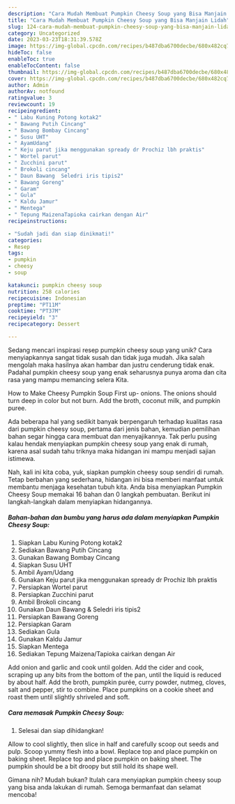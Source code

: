 ```yaml
---
description: "Cara Mudah Membuat Pumpkin Cheesy Soup yang Bisa Manjain Lidah"
title: "Cara Mudah Membuat Pumpkin Cheesy Soup yang Bisa Manjain Lidah"
slug: 124-cara-mudah-membuat-pumpkin-cheesy-soup-yang-bisa-manjain-lidah
category: Uncategorized
date: 2023-03-23T18:31:39.578Z
image: https://img-global.cpcdn.com/recipes/b487dba6700decbe/680x482cq70/pumpkin-cheesy-soup-foto-resep-utama.jpg
hideToc: false
enableToc: true
enableTocContent: false
thumbnail: https://img-global.cpcdn.com/recipes/b487dba6700decbe/680x482cq70/pumpkin-cheesy-soup-foto-resep-utama.jpg
cover: https://img-global.cpcdn.com/recipes/b487dba6700decbe/680x482cq70/pumpkin-cheesy-soup-foto-resep-utama.jpg
author: Admin
authorAv: notfound
ratingvalue: 3
reviewcount: 19
recipeingredient:
- " Labu Kuning Potong kotak2"
- " Bawang Putih Cincang"
- " Bawang Bombay Cincang"
- " Susu UHT"
- " AyamUdang"
- " Keju parut jika menggunakan spready dr Prochiz lbh praktis"
- " Wortel parut"
- " Zucchini parut"
- " Brokoli cincang"
- " Daun Bawang  Seledri iris tipis2"
- " Bawang Goreng"
- " Garam"
- " Gula"
- " Kaldu Jamur"
- " Mentega"
- " Tepung MaizenaTapioka cairkan dengan Air"
recipeinstructions:

- "Sudah jadi dan siap dinikmati!"
categories:
- Resep
tags:
- pumpkin
- cheesy
- soup

katakunci: pumpkin cheesy soup 
nutrition: 258 calories
recipecuisine: Indonesian
preptime: "PT11M"
cooktime: "PT37M"
recipeyield: "3"
recipecategory: Dessert

---
```





Sedang mencari inspirasi resep pumpkin cheesy soup yang unik? Cara menyiapkannya sangat tidak susah dan tidak juga mudah. Jika salah mengolah maka hasilnya akan hambar dan justru cenderung tidak enak. Padahal pumpkin cheesy soup yang enak seharusnya punya aroma dan cita rasa yang mampu memancing selera Kita.





How to Make Cheesy Pumpkin Soup First up- onions. The onions should turn deep in color but not burn. Add the broth, coconut milk, and pumpkin puree.

Ada beberapa hal yang sedikit banyak berpengaruh terhadap kualitas rasa dari pumpkin cheesy soup, pertama dari jenis bahan, kemudian pemilihan bahan segar hingga cara membuat dan menyajikannya. Tak perlu pusing kalau hendak menyiapkan pumpkin cheesy soup yang enak di rumah, karena asal sudah tahu triknya maka hidangan ini mampu menjadi sajian istimewa.






Nah, kali ini kita coba, yuk, siapkan pumpkin cheesy soup sendiri di rumah. Tetap berbahan yang sederhana, hidangan ini bisa memberi manfaat untuk membantu menjaga kesehatan tubuh kita. Anda bisa menyiapkan Pumpkin Cheesy Soup memakai 16 bahan dan 0 langkah pembuatan. Berikut ini langkah-langkah dalam menyiapkan hidangannya.

<!--inarticleads1-->

##### Bahan-bahan dan bumbu yang harus ada dalam menyiapkan Pumpkin Cheesy Soup:

1. Siapkan  Labu Kuning Potong kotak2
1. Sediakan  Bawang Putih Cincang
1. Gunakan  Bawang Bombay Cincang
1. Siapkan  Susu UHT
1. Ambil  Ayam/Udang
1. Gunakan  Keju parut jika menggunakan spready dr Prochiz lbh praktis
1. Persiapkan  Wortel parut
1. Persiapkan  Zucchini parut
1. Ambil  Brokoli cincang
1. Gunakan  Daun Bawang &amp; Seledri iris tipis2
1. Persiapkan  Bawang Goreng
1. Persiapkan  Garam
1. Sediakan  Gula
1. Gunakan  Kaldu Jamur
1. Siapkan  Mentega
1. Sediakan  Tepung Maizena/Tapioka cairkan dengan Air


Add onion and garlic and cook until golden. Add the cider and cook, scraping up any bits from the bottom of the pan, until the liquid is reduced by about half. Add the broth, pumpkin purée, curry powder, nutmeg, cloves, salt and pepper, stir to combine. Place pumpkins on a cookie sheet and roast them until slightly shriveled and soft. 

<!--inarticleads2-->

##### Cara memasak Pumpkin Cheesy Soup:


1. Selesai dan siap dihidangkan!

Allow to cool slightly, then slice in half and carefully scoop out seeds and pulp. Scoop yummy flesh into a bowl. Replace top and place pumpkin on baking sheet. Replace top and place pumpkin on baking sheet. The pumpkin should be a bit droopy but still hold its shape well. 

Gimana nih? Mudah bukan? Itulah cara menyiapkan pumpkin cheesy soup yang bisa anda lakukan di rumah. Semoga bermanfaat dan selamat mencoba!
